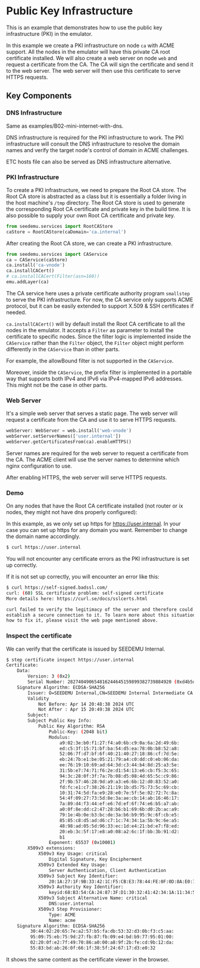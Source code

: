 # Public Key Infrastructure

This is an example that demonstrates how to use the public key infrastructure (PKI) in the emulator.

In this example we create a PKI infrastructure on node `ca` with ACME support. All the nodes in the emulator will have this private CA root certificate installed. We will also create a web server on node `web` and request a certificate from the CA. The CA will sign the certificate and send it to the web server. The web server will then use this certificate to serve HTTPS requests.

## Key Components

### DNS Infrastructure

Same as examples/B02-mini-internet-with-dns.

DNS infrastructure is required for the PKI infrastructure to work. The PKI infrastructure will consult the DNS infrastructure to resolve the domain names and verify the target node's control of domain in ACME challenges.

ETC hosts file can also be served as DNS infrastructure alternative.

### PKI Infrastructure

To create a PKI infrastructure, we need to prepare the Root CA store. The Root CA store is abstracted as a class but it is essentially a folder living in the host machine's `/tmp` directory. The Root CA store is used to generate the corresponding Root CA certificate and private key in the build time. It is also possible to supply your own Root CA certificate and private key.

```python
from seedemu.services import RootCAStore
caStore = RootCAStore(caDomain='ca.internal')
```

After creating the Root CA store, we can create a PKI infrastructure.

```python
from seedemu.services import CAService
ca = CAService(caStore)
ca.install('ca-vnode')
ca.installCACert()
# ca.installCACert(Filter(asn=160))
emu.addLayer(ca)
```

The CA service here uses a private certificate authority program `smallstep` to serve the PKI infrastructure.
For now, the CA service only supports ACME protocol, but it can be easily extended to support X.509 & SSH certificates if needed.

`ca.installCACert()` will by default install the Root CA certificate to all the nodes in the emulator.
It accepts a `Filter` as parameter to install the certificate to specific nodes.
Since the filter logic is implemented inside
the `CAService` rather than the `Filter` object, the `Filter` object might perform
differently in the `CAService` than in other parts.

For example, the allowBound filter is not supported in the `CAService`.

Moreover, inside the `CAService`, the prefix filter is implemented in a portable way that
supports both IPv4 and IPv6 via IPv4-mapped IPv6 addresses. This might not be the case in other
parts.

### Web Server

It's a simple web server that serves a static page. The web server will request a certificate from the CA and use it to serve HTTPS requests.

```python
webServer: WebServer = web.install('web-vnode')
webServer.setServerNames(['user.internal'])
webServer.getCertificatesFrom(ca).enableHTTPS()
```

Server names are required for the web server to request a certificate from the CA. The ACME client will use the server names to determine which nginx configuration to use.

After enabling HTTPS, the web server will serve HTTPS requests.

### Demo

On any nodes that have the Root CA certificate installed (not router or ix nodes, they might not have dns properly configured):

In this example, as we only set up https for https://user.internal.
In your case you can set up https for any domain you want.
Remember to change the domain name accordingly.

```bash
$ curl https://user.internal
```

You will not encounter any certificate errors as the PKI infrastructure is set up correctly.

If it is not set up correctly, you will encounter an error like this:

```bash
$ curl https://self-signed.badssl.com/
curl: (60) SSL certificate problem: self-signed certificate
More details here: https://curl.se/docs/sslcerts.html

curl failed to verify the legitimacy of the server and therefore could not
establish a secure connection to it. To learn more about this situation and
how to fix it, please visit the web page mentioned above.
```

### Inspect the certificate

We can verify that the certificate is issued by SEEDEMU Internal.

```bash
$ step certificate inspect https://user.internal
Certificate:
    Data:
        Version: 3 (0x2)
        Serial Number: 282740490654816244645159899382739884920 (0xd4b5d67668d27f85937a9ad18377db78)
    Signature Algorithm: ECDSA-SHA256
        Issuer: O=SEEDEMU Internal,CN=SEEDEMU Internal Intermediate CA
        Validity
            Not Before: Apr 14 20:48:38 2024 UTC
            Not After : Apr 15 20:49:38 2024 UTC
        Subject:
        Subject Public Key Info:
            Public Key Algorithm: RSA
                Public-Key: (2048 bit)
                Modulus:
                    a9:02:3e:b0:f1:27:f4:a0:6b:c9:0a:6a:2d:49:6b:
                    ed:c5:3f:15:71:bf:ba:54:d5:ea:78:0b:b8:52:a8:
                    52:06:7f:d7:bf:6f:40:21:40:27:18:86:cf:7d:5e:
                    eb:24:7b:e1:be:05:21:79:a4:c0:dd:c0:eb:06:da:
                    ee:76:19:10:69:ad:64:3d:c3:44:b4:8d:25:a3:5e:
                    31:5b:e7:74:71:f6:2e:d1:54:13:e6:cb:f5:3c:65:
                    94:3c:28:0f:3f:7a:7b:08:d5:08:4d:65:5c:c9:86:
                    2f:9b:57:46:28:9d:a9:a3:e6:6b:12:d0:83:52:a0:
                    fd:fc:e1:c7:38:26:21:19:1b:d5:75:73:5c:69:cb:
                    10:31:74:5d:fa:e9:28:e0:7e:5f:5e:02:72:7c:8a:
                    54:4f:09:27:73:5d:8e:3a:ae:cb:14:ab:16:46:17:
                    7a:89:d4:f3:44:ef:e6:7d:ef:6f:74:e6:b5:a7:ab:
                    a0:0f:8e:dd:c2:47:28:b6:b1:69:6b:d0:2b:ac:a9:
                    79:1e:4b:0e:b3:bc:de:3a:b6:b9:95:9c:6f:cb:e5:
                    85:85:c8:d5:ad:d6:c7:1c:74:34:1a:5b:9c:6e:a5:
                    48:98:ad:05:5d:96:33:ec:1d:e4:21:bd:e7:f8:ed:
                    20:eb:3c:5f:17:e8:a0:08:a2:6c:1f:bb:3b:91:d2:
                    b1
                Exponent: 65537 (0x10001)
        X509v3 extensions:
            X509v3 Key Usage: critical
                Digital Signature, Key Encipherment
            X509v3 Extended Key Usage:
                Server Authentication, Client Authentication
            X509v3 Subject Key Identifier:
                20:1A:27:1F:9B:33:42:1C:F5:CB:E3:78:44:FE:0F:0D:8A:E0:74:9B
            X509v3 Authority Key Identifier:
                keyid:68:B3:54:CA:24:87:3F:D1:30:32:41:42:34:1A:11:34:5E:98:8C:D0
            X509v3 Subject Alternative Name: critical
                DNS:user.internal
            X509v3 Step Provisioner:
                Type: ACME
                Name: acme
    Signature Algorithm: ECDSA-SHA256
         30:44:02:20:65:7e:a2:57:b5:fa:db:53:32:d3:0b:f3:c5:aa:
         95:09:75:eb:75:9d:27:fb:87:fb:09:e4:bd:b9:77:95:01:00:
         02:20:0f:e2:7f:49:70:86:a0:00:a8:9f:2b:fe:cd:9b:12:da:
         55:83:bd:ab:26:0f:66:1f:38:5f:24:67:17:d3:e0:32
```

It shows the same content as the certificate viewer in the browser.

